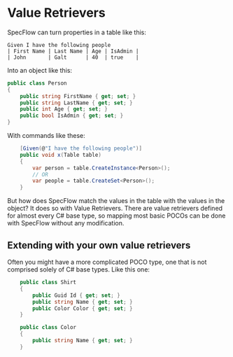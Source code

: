 # Value Retrievers

SpecFlow can turn properties in a table like this:

```gherkin
Given I have the following people
| First Name | Last Name | Age | IsAdmin |
| John       | Galt      | 40  | true    |
```

Into an object like this:

```c#
public class Person
{
    public string FirstName { get; set; }
    public string LastName { get; set; }
    public int Age { get; set; }
    public bool IsAdmin { get; set; }
}
```

With commands like these:

```c#
    [Given(@"I have the following people")]
    public void x(Table table)
    {
        var person = table.CreateInstance<Person>();
        // OR
        var people = table.CreateSet<Person>();
    }

```

But how does SpecFlow match the values in the table with the values in the object?  It does so with Value Retrievers.  There are value retrievers defined for almost every C# base type, so mapping most basic POCOs can be done with SpecFlow without any modification.

## Extending with your own value retrievers

Often you might have a more complicated POCO type, one that is not comprised solely of C# base types.  Like this one:

```c#
    public class Shirt
    {
        public Guid Id { get; set; }
        public string Name { get; set; }
        public Color Color { get; set; }
    }

    public class Color
    {
        public string Name { get; set; }
    }
```

